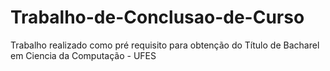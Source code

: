 # Trabalho-de-Conclusao-de-Curso
Trabalho realizado como pré requisito para obtenção do Título de Bacharel em Ciencia da Computação - UFES
